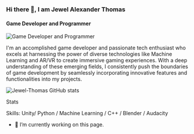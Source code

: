 ### Hi there 👋, I am Jewel Alexander Thomas
#### Game Developer and Programmer
![Game Developer and Programmer](https://img.freepik.com/free-photo/turned-gray-laptop-computer_400718-47.jpg?size=626&ext=jpg&ga=GA1.2.1065208247.1687978572&semt=sph)

I'm an accomplished game developer and passionate tech enthusiast who excels at harnessing the power of diverse technologies like Machine Learning and AR/VR to create immersive gaming experiences. With a deep understanding of these emerging fields, I consistently push the boundaries of game development by seamlessly incorporating innovative features and functionalities into my projects.

![Jewel-Thomas GitHub stats](https://github-readme-stats.vercel.app/api?username=Jewel-Thomas&theme=dark&show_icons=true)

Stats

Skills: Unity/ Python / Machine Learning / C++ / Blender / Audacity 

- 🔭 I’m currently working on this page. 




